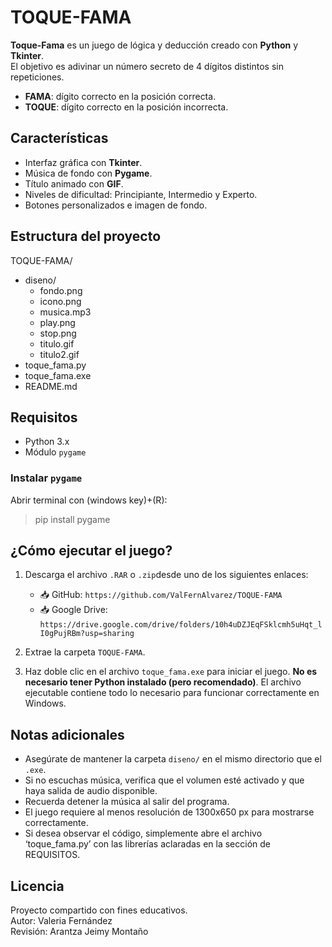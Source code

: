 # TOQUE-FAMA

**Toque-Fama** es un juego de lógica y deducción creado con **Python** y **Tkinter**.  
El objetivo es adivinar un número secreto de 4 dígitos distintos sin repeticiones.
- **FAMA**: dígito correcto en la posición correcta.  
- **TOQUE**: dígito correcto en la posición incorrecta.

## Características
- Interfaz gráfica con **Tkinter**.
- Música de fondo con **Pygame**.
- Título animado con **GIF**.
- Niveles de dificultad: Principiante, Intermedio y Experto.
- Botones personalizados e imagen de fondo.

## Estructura del proyecto
TOQUE-FAMA/
- diseno/
    - fondo.png
    - icono.png
    - musica.mp3
    - play.png
    - stop.png
    - titulo.gif
    - titulo2.gif
- toque_fama.py
- toque_fama.exe
- README.md


## Requisitos
- Python 3.x
- Módulo `pygame`

### Instalar `pygame`
Abrir terminal con (windows key)+(R):
>pip install pygame

## ¿Cómo ejecutar el juego?

1. Descarga el archivo `.RAR` o `.zip`desde uno de los siguientes enlaces:
   - 📥 GitHub: `https://github.com/ValFernAlvarez/TOQUE-FAMA`
   - 📥 Google Drive: `https://drive.google.com/drive/folders/10h4uDZJEqFSklcmh5uHqt_lI0gPujRBm?usp=sharing`

2. Extrae la carpeta `TOQUE-FAMA`.
3. Haz doble clic en el archivo `toque_fama.exe` para iniciar el juego.
**No es necesario tener Python instalado (pero recomendado)**. El archivo ejecutable contiene todo lo necesario para funcionar correctamente en Windows.


## Notas adicionales
- Asegúrate de mantener la carpeta `diseno/` en el mismo directorio que el `.exe`.
- Si no escuchas música, verifica que el volumen esté activado y que haya salida de audio disponible.
- Recuerda detener la música al salir del programa.
- El juego requiere al menos resolución de 1300x650 px para mostrarse correctamente.
- Si desea observar el código, simplemente abre el archivo ‘toque_fama.py’ con las librerías aclaradas en la sección de REQUISITOS.


## Licencia
Proyecto compartido con fines educativos.  
Autor: Valeria Fernández  
Revisión: Arantza Jeimy Montaño
